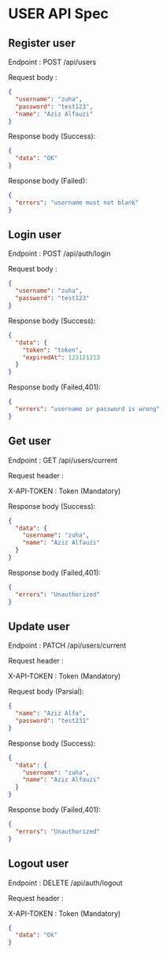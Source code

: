 # USER API Spec

## Register user

Endpoint : POST /api/users

Request body : 

```json
{
  "username": "zuha",
  "password": "test123",
  "name": "Aziz Alfauzi"
}      
```

Response body (Success):

```json
{
  "data": "OK"
}      
```

Response body (Failed):

```json
{
  "errors": "username must not blank"
}      
```

## Login user

Endpoint : POST /api/auth/login

Request body :

```json
{
  "username": "zuha",
  "password": "test123"
}      
```

Response body (Success):

```json
{
  "data": {
    "token": "token",
    "expiredAt": 123121213
  }
}      
```

Response body (Failed,401):

```json
{
  "errors": "username or password is wrong"
}      
```

## Get user

Endpoint : GET /api/users/current

Request header :

X-API-TOKEN : Token (Mandatory)

Response body (Success):

```json
{
  "data": {
    "username": "zuha",
    "name": "Aziz Alfauzi"
  }
}      
```

Response body (Failed,401):

```json
{
  "errors": "Unauthorized"
}      
```

## Update user

Endpoint : PATCH /api/users/current

Request header :

X-API-TOKEN : Token (Mandatory)

Request body (Parsial):

```json
{
  "name": "Aziz Alfa",
  "password": "test231"
}      
```

Response body (Success):

```json
{
  "data": {
    "username": "zuha",
    "name": "Aziz Alfauzi"
  }
}      
```

Response body (Failed,401):

```json
{
  "errors": "Unauthorized"
}      
```

## Logout user

Endpoint : DELETE /api/auth/logout

Request header :

X-API-TOKEN : Token (Mandatory)

```json
{
  "data": "Ok"
}      
```